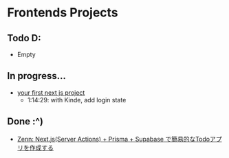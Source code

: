 # Frontends Projects

## Todo D:

- Empty

## In progress...

- [your first next js project](https://www.youtube.com/watch?v=y7JCnfbETPs)
  - 1:14:29: with Kinde, add login state

## Done :^)

- [Zenn: Next.js(Server Actions) + Prisma + Supabase で簡易的なTodoアプリを作成する](https://zenn.dev/mytty/articles/197cda8654ec6c)
